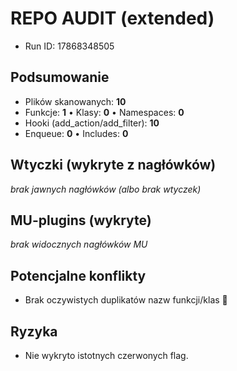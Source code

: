 # REPO AUDIT (extended)
- Run ID: 17868348505

## Podsumowanie
- Plików skanowanych: **10**
- Funkcje: **1** • Klasy: **0** • Namespaces: **0**
- Hooki (add_action/add_filter): **10**
- Enqueue: **0**  • Includes: **0**

## Wtyczki (wykryte z nagłówków)
_brak jawnych nagłówków (albo brak wtyczek)_

## MU-plugins (wykryte)
_brak widocznych nagłówków MU_

## Potencjalne konflikty
- Brak oczywistych duplikatów nazw funkcji/klas 🎉

## Ryzyka
- Nie wykryto istotnych czerwonych flag.

